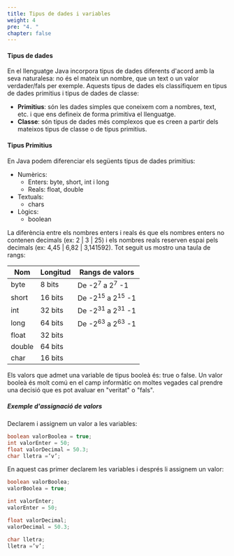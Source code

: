 ```yaml
---
title: Tipus de dades i variables
weight: 4
pre: "4. "
chapter: false
---
```


#### Tipus de dades

En el llenguatge Java incorpora tipus de dades diferents d'acord amb la seva naturalesa: no és el mateix un nombre, que un text o un valor verdader/fals per exemple. Aquests tipus de dades els classifiquem en tipus de dades primitius i tipus de dades de classe:
- **Primitius**: són les dades simples que coneixem com a nombres, text, etc. i que ens defineix de forma primitiva el llenguatge.
- **Classe**: són tipus de dades més complexos que es creen a partir dels mateixos tipus de classe o de tipus primitius.

#### Tipus Primitius

En Java podem diferenciar els següents tipus de dades primitius:

* Numèrics:
  * Enters: byte, short, int i long
  * Reals: float, double 
* Textuals:
  * chars
* Lògics:
  * boolean

La diferència entre els nombres enters i reals és que els nombres enters no contenen decimals (ex: 2 | 3 | 25) i els nombres reals reserven espai pels decimals (ex: 4,45 | 6,82 | 3,141592). Tot seguit us mostro una taula de rangs:

| Nom | Longitud | Rangs de valors |
| --- | --- | --- |
| byte | 8 bits	| De -2<sup>7</sup> a 2<sup>7</sup> -1 |
| short | 16 bits | De -2<sup>15</sup> a 2<sup>15</sup> -1 |
| int | 32 bits | De -2<sup>31</sup> a 2<sup>31</sup> -1 |
| long | 64 bits | De -2<sup>63</sup> a 2<sup>63</sup> -1 |
|float | 32 bits |
|double | 64 bits |
| char | 16 bits |

Els valors que admet una variable de tipus booleà és: true o false. Un valor booleà és molt comú en el camp informàtic on moltes vegades cal prendre una decisió que es pot avaluar en "veritat" o "fals".

##### Exemple d'assignació de valors

Declarem i assignem un valor a les variables:
```java
boolean valorBoolea = true;
int valorEnter = 50;
float valorDecimal = 50.3;
char lletra =’v’;
```

En aquest cas primer declarem les variables i després li assignem un valor:
```java 
boolean valorBoolea; 
valorBoolea = true;

int valorEnter;
valorEnter = 50;

float valorDecimal;
valorDecimal = 50.3;

char lletra;
lletra =’v’;
```
